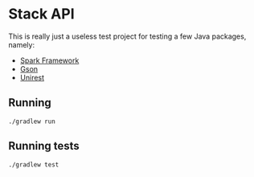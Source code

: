# Stack API

This is really just a useless test project for testing a few Java packages, namely:

- [Spark Framework](http://sparkjava.com)
- [Gson](https://github.com/google/gson)
- [Unirest](http://unirest.io)

## Running

    ./gradlew run

## Running tests

    ./gradlew test

